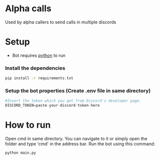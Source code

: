 # Alpha calls

Used by alpha callers to send calls in multiple discords

# Setup

- Bot requires [python](https://www.python.org/) to run

### Install the dependencies

```sh
pip install -r requirements.txt
```

### Setup the bot properties (Create .env file in same directory)

```python
#Insert the token which you got from Discord's developer page.
DISCORD_TOKEN=paste-your-discord-token-here
```

# How to run

Open cmd in same directory. You can navigate to it or simply open the folder and type 'cmd' in the address bar.
Run the bot using this command:

```sh
python main.py
```

